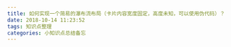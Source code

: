 ```yaml
---
title: 如何实现一个简易的瀑布流布局（卡片内容宽度固定，高度未知，可以使用伪代码）？
date: 2018-10-14 11:23:52
tags: 知识点整理
categories: 小知识点总结备忘
---
```

